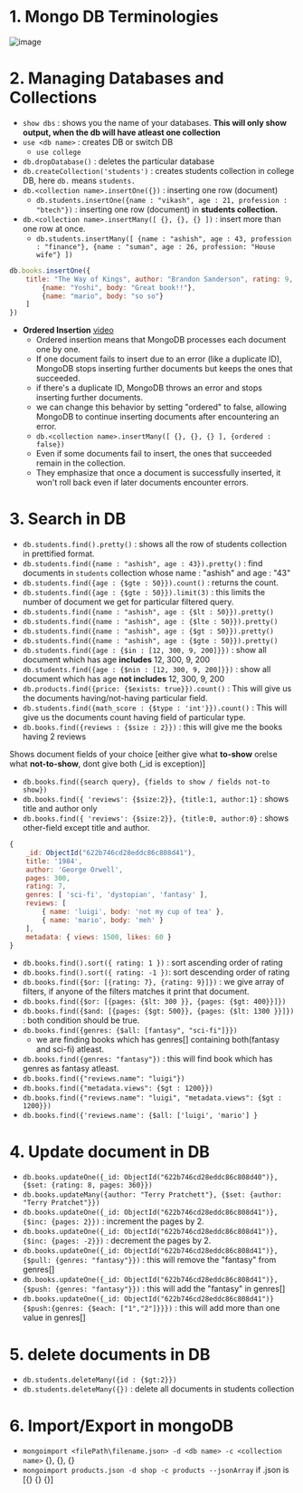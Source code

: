 # 1. Mongo DB Terminologies

![image](https://github.com/hiimvikash/mongodb/assets/71629248/8f93110f-0fd9-488f-aa20-760d6d63329b)

# 2. Managing Databases and Collections

- `show dbs` : shows you the name of your databases. **This will only show output, when the db will have atleast one collection**
- `use <db name>` : creates DB or switch DB
  - `use college`
- `db.dropDatabase()` : deletes the particular database
- `db.createCollection('students')` : creates students collection in college DB, here `db.` means `students.`
- `db.<collection name>.insertOne({})` : inserting one row (document)
  - `db.students.insertOne({name : "vikash", age : 21, profession : "btech"})` : inserting one row (document) in **students collection.**
- `db.<collection name>.insertMany([ {}, {}, {} ])` : insert more than one row at once.
  - `db.students.insertMany([ {name : "ashish", age : 43, profession : "finance"}, {name : "suman", age : 26, profession: "House wife"} ])`

```js
db.books.insertOne({
    title: "The Way of Kings", author: "Brandon Sanderson", rating: 9, pages: 400, genres: ["fantasy", "adventure"], reviews: [
        {name: "Yoshi", body: "Great book!!"},
        {name: "mario", body: "so so"}
    ]
})
```

- **Ordered Insertion** [video](https://youtu.be/v3rKeOpqKV4?si=7T9WF-SRgVDgJUa4)
  - Ordered insertion means that MongoDB processes each document one by one.
  - If one document fails to insert due to an error (like a duplicate ID), MongoDB stops inserting further documents but keeps the ones that succeeded.
  - if there's a duplicate ID, MongoDB throws an error and stops inserting further documents.
  - we can change this behavior by setting "ordered" to false, allowing MongoDB to continue inserting documents after encountering an error.
  - `db.<collection name>.insertMany([ {}, {}, {} ], {ordered : false})`
  - Even if some documents fail to insert, the ones that succeeded remain in the collection.
  - They emphasize that once a document is successfully inserted, it won't roll back even if later documents encounter errors.

# 3. Search in DB

- `db.students.find().pretty()` : shows all the row of students collection in prettified format.
- `db.students.find({name : "ashish", age : 43}).pretty()` : find documents in `students` collection whose name : "ashish" and age : "43"
- `db.students.find({age : {$gte : 50}}).count()` : returns the count.
- `db.students.find({age : {$gte : 50}}).limit(3)` : this limits the number of document we get for particular filtered query.
- `db.students.find({name : "ashish", age : {$lt : 50}}).pretty()`
- `db.students.find({name : "ashish", age : {$lte : 50}}).pretty()`
- `db.students.find({name : "ashish", age : {$gt : 50}}).pretty()`
- `db.students.find({name : "ashish", age : {$gte : 50}}).pretty()`
- `db.students.find({age : {$in : [12, 300, 9, 200]}})` : show all document which has age **includes** 12, 300, 9, 200
- `db.students.find({age : {$nin : [12, 300, 9, 200]}})` : show all document which has age **not includes** 12, 300, 9, 200
- `db.products.find({price: {$exists: true}}).count()` : This will give us the documents having/not-having particular field.
- `db.students.find({math_score : {$type : 'int'}}).count()` : This will give us the documents count having field of particular type.
- `db.books.find({reviews : {$size : 2}})` : this will give me the books having 2 reviews

Shows document fields of your choice [either give what **to-show** orelse what **not-to-show**, dont give both (_id is exception)]
- `db.books.find({search query}, {fields to show / fields not-to show})`
- `db.books.find({ 'reviews': {$size:2}}, {title:1, author:1}` : shows title and author only 
- `db.books.find({ 'reviews': {$size:2}}, {title:0, author:0}` : shows other-field except title and author.

```js
{
    _id: ObjectId("622b746cd28eddc86c808d41"),
    title: '1984',
    author: 'George Orwell',
    pages: 300,
    rating: 7,
    genres: [ 'sci-fi', 'dystopian', 'fantasy' ],
    reviews: [
        { name: 'luigi', body: 'not my cup of tea' },
        { name: 'mario', body: 'meh' }
    ],
    metadata: { views: 1500, likes: 60 }
}
```

- `db.books.find().sort({ rating: 1 })` : sort ascending order of rating
- `db.books.find().sort({ rating: -1 })`: sort descending order of rating
- `db.books.find({$or: [{rating: 7}, {rating: 9}]})` : we give array of filters, if anyone of the filters matches it print that document.
- `db.books.find({$or: [{pages: {$lt: 300 }}, {pages: {$gt: 400}}]})`
- `db.books.find({$and: [{pages: {$gt: 500}}, {pages: {$lt: 1300 }}]})` : both condition should be true.
- `db.books.find({genres: {$all: [fantasy", "sci-fi"]}})`
  - we are finding books which has genres[] containing both(fantasy and sci-fi) atleast.
- `db.books.find({genres: "fantasy"})` : this will find book which has genres as fantasy atleast.
- `db.books.find({"reviews.name": "luigi"})`
- `db.books.find({"metadata.views": {$gt : 1200}})`
- `db.books.find({"reviews.name": "luigi", "metadata.views": {$gt : 1200}})`
- `db.books.find({'reviews.name': {$all: ['luigi', 'mario'] }`

# 4. Update document in DB

- `db.books.updateOne({_id: ObjectId("622b746cd28eddc86c808d40")}, {$set: {rating: 8, pages: 360}})`
- `db.books.updateMany({author: "Terry Pratchett"}, {$set: {author: "Terry Pratchet"}})`
- `db.books.updateOne({_id: ObjectId("622b746cd28eddc86c808d41")}, {$inc: {pages: 2}})` : increment the pages by 2.
- `db.books.updateOne({_id: ObjectId("622b746cd28eddc86c808d41")}, {$inc: {pages: -2}})` : decrement the pages by 2.
- `db.books.updateOne({_id: ObjectId("622b746cd28eddc86c808d41")}, {$pull: {genres: "fantasy"}})` : this will remove the "fantasy" from genres[]
- `db.books.updateOne({_id: ObjectId("622b746cd28eddc86c808d41")}, {$push: {genres: "fantasy"}})` : this will add the "fantasy" in genres[]
- `db.books.updateOne({_id: ObjectId("622b746cd28eddc86c808d41")}{$push:{genres: {$each: ["1","2"]}}})` : this will add more than one value in genres[]

# 5. delete documents in DB

- `db.students.deleteMany({id : {$gt:2}})`
- `db.students.deleteMany({})` : delete all documents in students collection

# 6. Import/Export in mongoDB

- `mongoimport <filePath\filename.json> -d <db name> -c <collection name>` {}, {}, {}
- `mongoimport products.json -d shop -c products --jsonArray` if .json is [{} {} {}]
